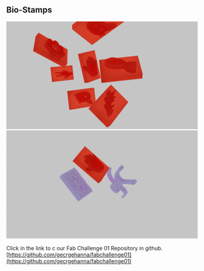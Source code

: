 ## Bio-Stamps
<img src= "../../images/visual 2.png" alt="Photo of our project">
<img src= "../../images/visual 1.png" alt="Photo of our project">

Click in the link to c our Fab Challenge 01 Repository in github.
[https://github.com/gecrgehanna/fabchallenge01](https://github.com/gecrgehanna/fabchallenge01)